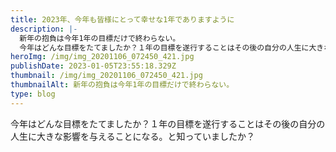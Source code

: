 ```yaml
---
title: 2023年、今年も皆様にとって幸せな1年でありますように
description: |-
  新年の抱負は今年1年の目標だけで終わらない。
  今年はどんな目標をたてましたか？１年の目標を遂行することはその後の自分の人生に大きな影響を与えることになる。と知っていましたか？
heroImg: /img/img_20201106_072450_421.jpg
publishDate: 2023-01-05T23:55:18.329Z
thumbnail: /img/img_20201106_072450_421.jpg
thumbnailAlt: 新年の抱負は今年1年の目標だけで終わらない。
type: blog
---
```

今年はどんな目標をたてましたか？１年の目標を遂行することはその後の自分の人生に大きな影響を与えることになる。と知っていましたか？